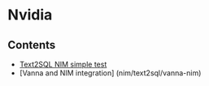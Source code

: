 # Nvidia

## Contents
- [Text2SQL NIM simple test](nim/text2sql/simple_test)
- [Vanna and NIM integration] (nim/text2sql/vanna-nim)